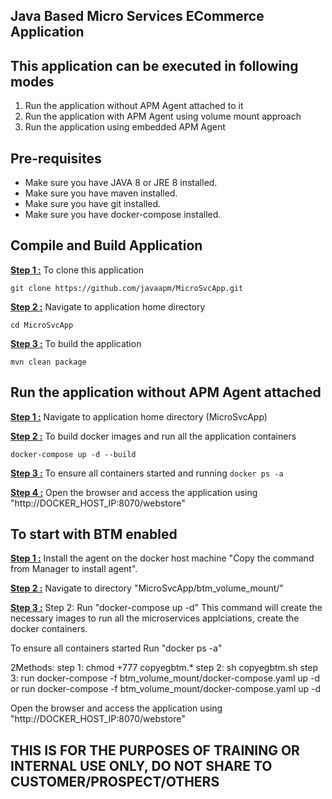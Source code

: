 <h2>Java Based Micro Services ECommerce Application</h2> 
<h2>This application can be executed in following modes</h2> 
<ol>
  <li>Run the application without APM Agent attached to it</li>
  <li>Run the application with APM Agent using volume mount approach</li>
  <li>Run the application using embedded APM Agent</li>
</ol>
<h2>Pre-requisites</h2> 
<ul>
  <li>Make sure you have JAVA 8 or JRE 8 installed.</li>
  <li>Make sure you have maven installed.</li>
  <li>Make sure you have git installed.</li>
  <li>Make sure you have docker-compose installed.</li>
</ul>
<h2>Compile and Build Application</h2> 
<b><u>Step 1 :</u></b> To clone this application
<pre><code>git clone https://github.com/javaapm/MicroSvcApp.git
</code></pre>
<b><u>Step 2 :</u></b> Navigate to application home directory 
<pre><code>cd MicroSvcApp
</code></pre>
<b><u>Step 3 :</u></b> To build the application 
<pre><code>mvn clean package
</code></pre>

<h2>Run the application without APM Agent attached</h2>

<b><u>Step 1 :</u></b> Navigate to application home directory (MicroSvcApp)

<b><u>Step 2 :</u></b> To build docker images and run all the application containers

<pre><code>docker-compose up -d --build
</code></pre>

<b><u>Step 3 :</u></b> To ensure all containers started and running <code>docker ps -a</code>

<b><u>Step 4 :</u></b> Open the browser and access the application using "http://DOCKER_HOST_IP:8070/webstore"


<h2>To start with BTM enabled </h2>

<b><u>Step 1 :</u></b> Install the agent on the docker host machine "Copy the command from Manager to install agent".

<b><u>Step 2 :</u></b> Navigate to directory "MicroSvcApp/btm_volume_mount/" 

<b><u>Step 3 :</u></b> Step 2: Run "docker-compose up -d" This command will create the necessary images to run all the microservices applciations, create the docker containers.

To ensure all containers started  Run "docker ps -a"

2Methods:
step 1: chmod +777 copyegbtm.*
step 2: sh copyegbtm.sh 
step 3: run docker-compose -f btm_volume_mount/docker-compose.yaml  up -d or 
        run docker-compose -f btm_volume_mount/docker-compose.yaml  up -d
    

Open the browser and access the application using "http://DOCKER_HOST_IP:8070/webstore"


<h2>THIS IS FOR THE PURPOSES OF TRAINING OR INTERNAL USE ONLY, DO NOT SHARE TO CUSTOMER/PROSPECT/OTHERS</h2> 

